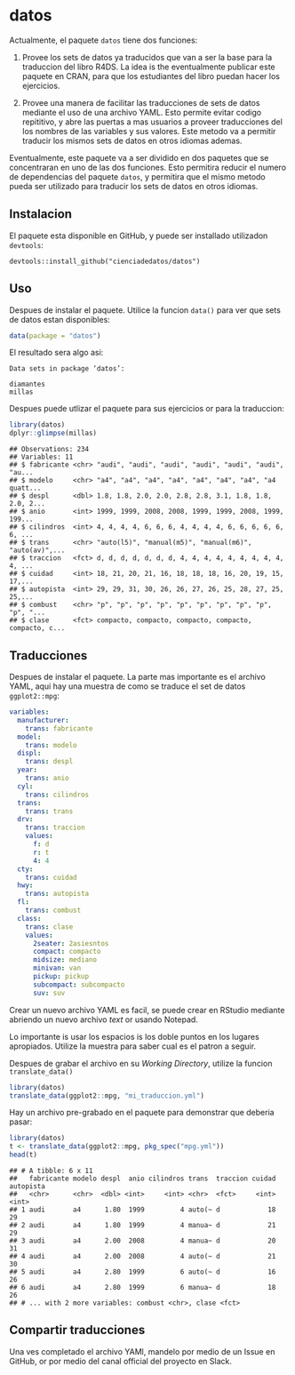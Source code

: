 datos
================

Actualmente, el paquete `datos` tiene dos funciones:

1.  Provee los sets de datos ya traducidos que van a ser la base para la
    traduccion del libro R4DS. La idea is the eventualmente publicar
    este paquete en CRAN, para que los estudiantes del libro puedan
    hacer los ejercicios.

2.  Provee una manera de facilitar las traducciones de sets de datos
    mediante el uso de una archivo YAML. Esto permite evitar codigo
    repititivo, y abre las puertas a mas usuarios a proveer traducciones
    del los nombres de las variables y sus valores. Este metodo va a
    permitir traducir los mismos sets de datos en otros idiomas ademas.

Eventualmente, este paquete va a ser dividido en dos paquetes que se
concentraran en uno de las dos funciones. Esto permitira reducir el
numero de dependencias del paquete `datos`, y permitira que el mismo
metodo pueda ser utilizado para traducir los sets de datos en otros
idiomas.

## Instalacion

El paquete esta disponible en GitHub, y puede ser installado utilizadon
`devtools`:

    devtools::install_github("cienciadedatos/datos")

## Uso

Despues de instalar el paquete. Utilice la funcion `data()` para ver que
sets de datos estan disponibles:

``` r
data(package = "datos")
```

El resultado sera algo asi:

``` 
Data sets in package ‘datos’:

diamantes                 
millas       
```

Despues puede utlizar el paquete para sus ejercicios or para la
traduccion:

``` r
library(datos)
dplyr::glimpse(millas)
```

    ## Observations: 234
    ## Variables: 11
    ## $ fabricante <chr> "audi", "audi", "audi", "audi", "audi", "audi", "au...
    ## $ modelo     <chr> "a4", "a4", "a4", "a4", "a4", "a4", "a4", "a4 quatt...
    ## $ despl      <dbl> 1.8, 1.8, 2.0, 2.0, 2.8, 2.8, 3.1, 1.8, 1.8, 2.0, 2...
    ## $ anio       <int> 1999, 1999, 2008, 2008, 1999, 1999, 2008, 1999, 199...
    ## $ cilindros  <int> 4, 4, 4, 4, 6, 6, 6, 4, 4, 4, 4, 6, 6, 6, 6, 6, 6, ...
    ## $ trans      <chr> "auto(l5)", "manual(m5)", "manual(m6)", "auto(av)",...
    ## $ traccion   <fct> d, d, d, d, d, d, d, 4, 4, 4, 4, 4, 4, 4, 4, 4, 4, ...
    ## $ cuidad     <int> 18, 21, 20, 21, 16, 18, 18, 18, 16, 20, 19, 15, 17,...
    ## $ autopista  <int> 29, 29, 31, 30, 26, 26, 27, 26, 25, 28, 27, 25, 25,...
    ## $ combust    <chr> "p", "p", "p", "p", "p", "p", "p", "p", "p", "p", "...
    ## $ clase      <fct> compacto, compacto, compacto, compacto, compacto, c...

## Traducciones

Despues de instalar el paquete. La parte mas importante es el archivo
YAML, aqui hay una muestra de como se traduce el set de datos
`ggplot2::mpg`:

``` yml
variables:
  manufacturer:
    trans: fabricante
  model:
    trans: modelo
  displ:
    trans: despl
  year:
    trans: anio
  cyl:
    trans: cilindros
  trans:
    trans: trans
  drv:
    trans: traccion
    values:
      f: d
      r: t
      4: 4
  cty:
    trans: cuidad
  hwy:
    trans: autopista
  fl:
    trans: combust
  class:
    trans: clase
    values:
      2seater: 2asiesntos
      compact: compacto
      midsize: mediano
      minivan: van
      pickup: pickup
      subcompact: subcompacto
      suv: suv
```

Crear un nuevo archivo YAML es facil, se puede crear en RStudio mediante
abriendo un nuevo archivo *text* or usando Notepad.

Lo importante is usar los espacios is los doble puntos en los lugares
apropiados. Utilize la muestra para saber cual es el patron a seguir.

Despues de grabar el archivo en su *Working Directory*, utilize la
funcion `translate_data()`

``` r
library(datos)
translate_data(ggplot2::mpg, "mi_traduccion.yml")
```

Hay un archivo pre-grabado en el paquete para demonstrar que deberia
pasar:

``` r
library(datos)
t <- translate_data(ggplot2::mpg, pkg_spec("mpg.yml"))
head(t)
```

    ## # A tibble: 6 x 11
    ##   fabricante modelo despl  anio cilindros trans  traccion cuidad autopista
    ##   <chr>      <chr>  <dbl> <int>     <int> <chr>  <fct>     <int>     <int>
    ## 1 audi       a4      1.80  1999         4 auto(~ d            18        29
    ## 2 audi       a4      1.80  1999         4 manua~ d            21        29
    ## 3 audi       a4      2.00  2008         4 manua~ d            20        31
    ## 4 audi       a4      2.00  2008         4 auto(~ d            21        30
    ## 5 audi       a4      2.80  1999         6 auto(~ d            16        26
    ## 6 audi       a4      2.80  1999         6 manua~ d            18        26
    ## # ... with 2 more variables: combust <chr>, clase <fct>

## Compartir traducciones

Una ves completado el archivo YAMl, mandelo por medio de un Issue en
GitHub, or por medio del canal official del proyecto en Slack.

